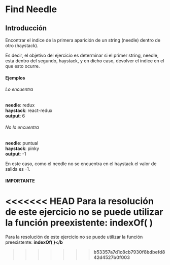 # Find Needle
## Introducción
Encontrar el indice de la primera aparición de un string (needle) dentro de otro (haystack).

Es decir, el objetivo del ejercicio es determinar si el primer string, needle, esta dentro del segundo, haystack, y en dicho caso, devolver el indice en el que esto ocurre.    

#### Ejemplos
###### Lo encuentra
**needle**: redux       
**haystack**: react-redux        
**output**: 6       

###### No lo encuentra
**needle**: puntual           
**haystack**: pinky          
**output**: -1             

En este caso, como el needle no se encuentra en el haystack el valor de salida es -1.

#### IMPORTANTE
<<<<<<< HEAD
Para la resolución de este ejercicio no se puede utilizar la función preexistente: <b>indexOf( )</b>
=======
Para la resolución de este ejercicio no se puede utilizar la función preexistente: <b>indexOf( )</b
>>>>>>> b53357a7d1c8cb7930f8bdbefd842d4527b0f003
